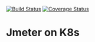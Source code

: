 [![Build Status](https://www.travis-ci.com/deividbatfish2/jmeter-on-kubernetes.svg?branch=main)](https://www.travis-ci.com/deividbatfish2/jmeter-on-kubernetes)
[![Coverage Status](https://coveralls.io/repos/github/deividbatfish2/jmeter-on-kubernetes/badge.svg?branch=main)](https://coveralls.io/github/deividbatfish2/jmeter-on-kubernetes?branch=main)
# Jmeter on K8s